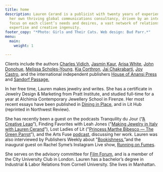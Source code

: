 ```yaml
---
title: home
description: Lauren Cerand is a publicist with twenty years of experience running
  her own thriving global communications consultancy, driven by an intensive personal
  focus on each client’s needs and desires, a vast network of relationships, and unparalleled
  expertise and creative ingenuity.
footer_copy: "*Photo: Girls and Their Cats. Web design: Bud Parr.*"
menu:
  main:
    weight: 1

---
```

Clients include the authors [Charles Vidich](https://www.germsatbaybook.com/), [Jasmin Kaur](https://www.jasminkaur.com/), [Arisa White](https://arisawhite.com/), [John Donohue](https://alltherestaurants.com/), [Melissa Scholes-Young](http://melissascholesyoung.com/), [Kia Corthron](http://www.kiacorthron-author.com/index.htm), [Jai Chakrabarti](http://jai-chakrabarti.squarespace.com/), [Joy Castro](https://www.joycastro.com/), and the international independent publishers [House of Anansi Press](https://houseofanansi.com/) and [Sandorf Passage.](https://sandorfpassage.org/)

In her free time, Lauren makes jewelry and writes. She has a certificate in Jewelry Design & Marketing from Pratt Institute, and studied full-time for a year at Alchimia Contemporary Jewellery School in Firenze. Her most recent essays have been published in [Dining in Place](https://dininginplace.com/essay/in-isolation-with-lauren-cerand/), and in Lit Hub (reprinted in Northwest Review).

She has recently been a guest on the podcasts Tranquility du Jour (“[A Creative Leap](https://kimberlywilson.com/podcasts/tranquility-du-jour-512-creative-leap/)”), Finding Favorites with Leah Jones ("[Making Jewelry in Italy with Lauren Cerand](https://findingfavorites.podbean.com/e/making-jewelry-in-italy-with-lauren-cerand/)”), Lost Ladies of Lit ("[Princess Marthe Bibesco –– The Green Parrot](https://www.lostladiesoflit.com/podcast/23-marthe-bibesco-the-green-parrot-with-lauren-cerand)”), and the Arts Fuse [podcast](https://artsfuse.org/category/podcast/), discussing her work. Lauren was also interviewed by Publishers Weekly about "[Bookishness](https://www.publishersweekly.com/pw/by-topic/industry-news/publisher-news/article/86110-how-bookishness-affects-the-book-biz.html),”and the inaugural guest on Rachel Syme’s Instagram Live show, [Running on Fumes](https://www.instagram.com/tv/CN8iZQSnIms/?igshid=1po0cwomaemjx).

She serves on the advisory committee for [Film Forum](https://filmforum.org/), and is a member of the City University Club in London. Lauren has a bachelor’s degree in Industrial & Labor Relations from Cornell University. She lives in Manhattan.